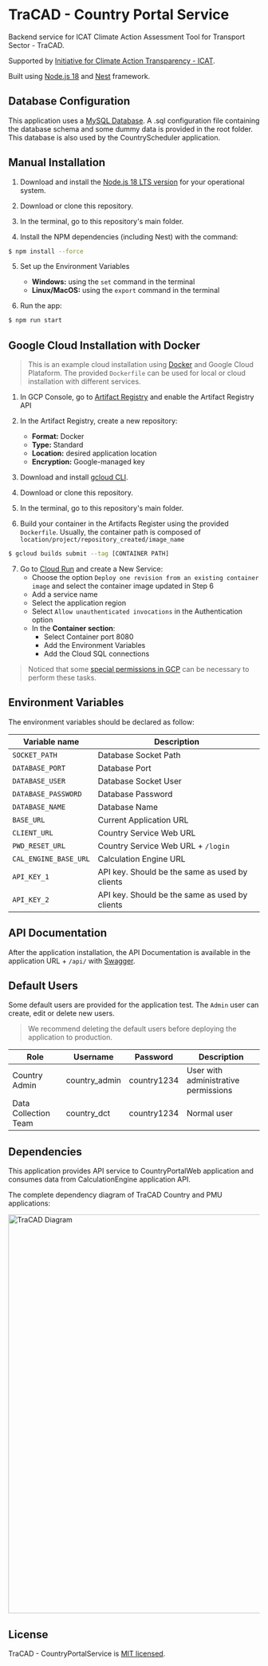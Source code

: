 # TraCAD - Country Portal Service

Backend service for ICAT Climate Action Assessment Tool for Transport Sector - TraCAD.

Supported by [Initiative for Climate Action Transparency - ICAT](https://climateactiontransparency.org/).

Built using [Node.js 18](https://nodejs.org/dist/latest-v18.x/docs/api/) and [Nest](https://github.com/nestjs/nest) framework.


## Database Configuration
This application uses a [MySQL Database](https://www.mysql.com/). A .sql configuration file containing the database schema and some dummy data is provided in the root folder. This database is also used by the CountryScheduler application.


## Manual Installation

1. Download and install the [Node.js 18 LTS version](https://nodejs.org/en/download) for your operational system.

2. Download or clone this repository.

3. In the terminal, go to this repository's main folder.

4. Install the NPM dependencies (including Nest) with the command:

```bash
$ npm install --force
```

5. Set up the Environment Variables
   * **Windows:** using the `set` command in the terminal
   * **Linux/MacOS:** using the `export` command in the terminal

6. Run the app:

```bash
$ npm run start
```


## Google Cloud Installation with Docker
> This is an example cloud installation using [Docker](https://www.docker.com/) and Google Cloud Plataform. The provided `Dockerfile` can be used for local or cloud installation with different services.

1. In GCP Console, go to [Artifact Registry](https://console.cloud.google.com/artifacts) and enable the Artifact Registry API

2. In the Artifact Registry, create a new repository:
   * **Format:** Docker
   * **Type:** Standard
   * **Location:** desired application location
   * **Encryption:** Google-managed key

3. Download and install [gcloud CLI](https://cloud.google.com/sdk/docs/install).

4. Download or clone this repository.

5. In the terminal, go to this repository's main folder.

6. Build your container in the Artifacts Register using the provided `Dockerfile`. Usually, the container path is composed of `location/project/repository_created/image_name`

```bash
$ gcloud builds submit --tag [CONTAINER PATH]
```

7. Go to [Cloud Run](https://console.cloud.google.com/run) and create a New Service:
   * Choose the option `Deploy one revision from an existing container image` and select the container image updated in Step 6
   * Add a service name
   * Select the application region
   * Select `Allow unauthenticated invocations` in the Authentication option
   * In the **Container section**:
       * Select Container port 8080
       * Add the Environment Variables
       * Add the Cloud SQL connections

> Noticed that some [special permissions in GCP](https://cloud.google.com/run/docs/reference/iam/roles#additional-configuration) can be necessary to perform these tasks.


## Environment Variables
The environment variables should be declared as follow:

| Variable name            | Description                                        |
| ------------------------ | -------------------------------------------------- |
| `SOCKET_PATH`            | Database Socket Path                               |
| `DATABASE_PORT`          | Database Port                                      |
| `DATABASE_USER`          | Database Socket User                               |
| `DATABASE_PASSWORD`      | Database Password                                  |
| `DATABASE_NAME`          | Database Name                                      |
| `BASE_URL`               | Current Application URL                            |
| `CLIENT_URL`             | Country Service Web URL                            |
| `PWD_RESET_URL`          | Country Service Web URL + `/login`                 |
| `CAL_ENGINE_BASE_URL`    | Calculation Engine URL                             |
| `API_KEY_1`              | API key. Should be the same as used by clients     |
| `API_KEY_2`              | API key. Should be the same as used by clients     |

## API Documentation
After the application installation, the API Documentation is available in the application URL + `/api/` with [Swagger](https://swagger.io/solutions/api-documentation/).


## Default Users
Some default users are provided for the application test. The `Admin` user can create, edit or delete new users.

>  We recommend deleting the default users before deploying the application to production.

| Role                  | Username         | Password            | Description                           |
| --------------------- |----------------- | ------------------- | ------------------------------------- |
| Country Admin         | country_admin    | country1234         | User with administrative permissions  |
| Data Collection Team  | country_dct      | country1234         | Normal user                           |


## Dependencies
This application provides API service to CountryPortalWeb application and consumes data from CalculationEngine application API.

The complete dependency diagram of TraCAD Country and PMU applications:

<p align="left">
  <img src="https://lucid.app/publicSegments/view/9a6fb822-be5a-47d7-ad67-0434a4025234/image.png" width="800" alt="TraCAD Diagram" /></a>
</p>


## License
TraCAD - CountryPortalService is [MIT licensed](LICENSE).
